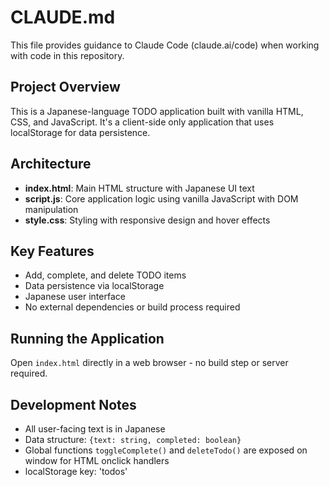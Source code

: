 # CLAUDE.md

This file provides guidance to Claude Code (claude.ai/code) when working with code in this repository.

## Project Overview

This is a Japanese-language TODO application built with vanilla HTML, CSS, and JavaScript. It's a client-side only application that uses localStorage for data persistence.

## Architecture

- **index.html**: Main HTML structure with Japanese UI text
- **script.js**: Core application logic using vanilla JavaScript with DOM manipulation
- **style.css**: Styling with responsive design and hover effects

## Key Features

- Add, complete, and delete TODO items
- Data persistence via localStorage
- Japanese user interface
- No external dependencies or build process required

## Running the Application

Open `index.html` directly in a web browser - no build step or server required.

## Development Notes

- All user-facing text is in Japanese
- Data structure: `{text: string, completed: boolean}`
- Global functions `toggleComplete()` and `deleteTodo()` are exposed on window for HTML onclick handlers
- localStorage key: 'todos'